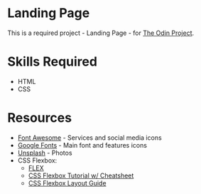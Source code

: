 # Landing Page
This is a required project - Landing Page - for [The Odin Project](https://www.theodinproject.com/).

# Skills Required
- HTML
- CSS

# Resources
- [Font Awesome](https://fontawesome.com/) - Services and social media icons
- [Google Fonts](https://fonts.google.com/) - Main font and features icons
- [Unsplash](https://unsplash.com/) - Photos
- CSS Flexbox:
    - [FLEX](https://flexbox.malven.co/)
    - [CSS Flexbox Tutorial w/ Cheatsheet](https://www.freecodecamp.org/news/css-flexbox-tutorial-with-cheatsheet/)
    - [CSS Flexbox Layout Guide](https://css-tricks.com/snippets/css/a-guide-to-flexbox/)
